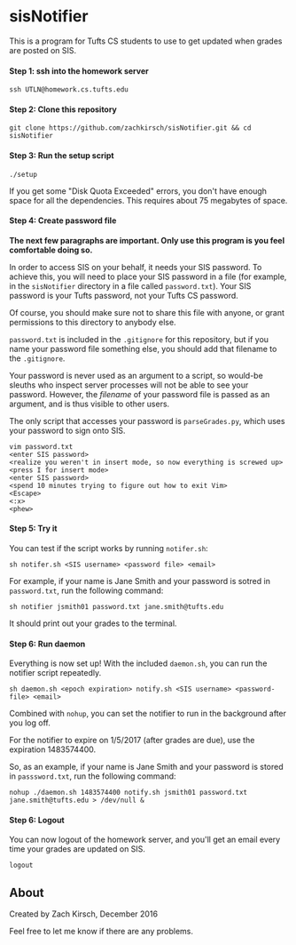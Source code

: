 # sisNotifier

This is a program for Tufts CS students to use to get updated when grades are
posted on SIS.

#### Step 1: ssh into the homework server

    ssh UTLN@homework.cs.tufts.edu

#### Step 2: Clone this repository

    git clone https://github.com/zachkirsch/sisNotifier.git && cd sisNotifier

#### Step 3: Run the setup script

    ./setup

If you get some "Disk Quota Exceeded" errors, you don't have enough space for
all the dependencies. This requires about 75 megabytes of space.

#### Step 4: Create password file

__The next few paragraphs are important. Only use this program is you feel
comfortable doing so.__

In order to access SIS on your behalf, it needs your SIS password. To achieve
this, you will need to place your SIS password in a file (for example, in the
`sisNotifier` directory in a file called `password.txt`). Your SIS password is
your Tufts password, not your Tufts CS password.

Of course, you should make sure not to share this file with anyone, or grant
permissions to this directory to anybody else.

`password.txt` is included in the `.gitignore` for this repository, but if you
name your password file something else, you should add that filename to the
`.gitignore`.

Your password is never used as an argument to a script, so would-be sleuths who
inspect server processes will not be able to see your password. However, the
_filename_ of your password file is passed as an argument, and is thus visible
to other users.

The only script that accesses your password is `parseGrades.py`, which uses
your password to sign onto SIS.

    vim password.txt
    <enter SIS password>
    <realize you weren't in insert mode, so now everything is screwed up>
    <press I for insert mode>
    <enter SIS password>
    <spend 10 minutes trying to figure out how to exit Vim>
    <Escape>
    <:x>
    <phew>

#### Step 5: Try it

You can test if the script works by running `notifer.sh`:

    sh notifer.sh <SIS username> <password file> <email>
    
For example, if your name is Jane Smith and your password is sotred in `password.txt`, run the following command:

    sh notifier jsmith01 password.txt jane.smith@tufts.edu

It should print out your grades to the terminal.

#### Step 6: Run daemon

Everything is now set up! With the included `daemon.sh`, you can run the
notifier script repeatedly.

    sh daemon.sh <epoch expiration> notify.sh <SIS username> <password-file> <email>

Combined with `nohup`, you can set the notifier to run in the background after
you log off.

For the notifier to expire on 1/5/2017 (after grades are due), use the
expiration 1483574400.

So, as an example, if your name is Jane Smith and your password is stored in
`passsword.txt`, run the following command:

    nohup ./daemon.sh 1483574400 notify.sh jsmith01 password.txt jane.smith@tufts.edu > /dev/null &

#### Step 6: Logout

You can now logout of the homework server, and you'll get an email every time
your grades are updated on SIS.

    logout


## About

Created by Zach Kirsch, December 2016

Feel free to let me know if there are any problems.

